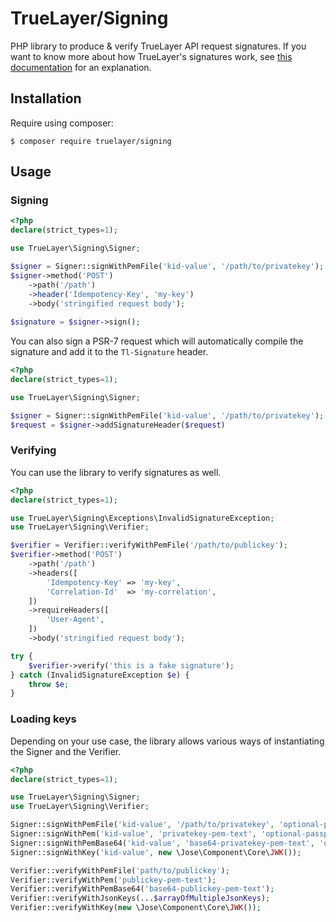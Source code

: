 # TrueLayer/Signing
PHP library to produce & verify TrueLayer API request signatures.
If you want to know more about how TrueLayer's signatures work, see [this documentation](./../request-signing-v2.md) for an explanation.

## Installation
Require using composer:

```shell
$ composer require truelayer/signing
```

## Usage

### Signing
```php
<?php
declare(strict_types=1);

use TrueLayer\Signing\Signer;

$signer = Signer::signWithPemFile('kid-value', '/path/to/privatekey');
$signer->method('POST')
    ->path('/path')
    ->header('Idempotency-Key', 'my-key')
    ->body('stringified request body');
    
$signature = $signer->sign();
```

You can also sign a PSR-7 request which will automatically compile the signature and add it to the `Tl-Signature` header.
```php
<?php
declare(strict_types=1);

use TrueLayer\Signing\Signer;

$signer = Signer::signWithPemFile('kid-value', '/path/to/privatekey');
$request = $signer->addSignatureHeader($request)
```

### Verifying
You can use the library to verify signatures as well.
```php
<?php
declare(strict_types=1);

use TrueLayer\Signing\Exceptions\InvalidSignatureException;
use TrueLayer\Signing\Verifier;

$verifier = Verifier::verifyWithPemFile('/path/to/publickey');
$verifier->method('POST')
    ->path('/path')
    ->headers([
        'Idempotency-Key' => 'my-key',
        'Correlation-Id'  => 'my-correlation',
    ])
    ->requireHeaders([
        'User-Agent',
    ])
    ->body('stringified request body');

try {
    $verifier->verify('this is a fake signature');
} catch (InvalidSignatureException $e) {
    throw $e;
}
```

### Loading keys
Depending on your use case, the library allows various ways of instantiating the Signer and the Verifier.
```php
<?php
declare(strict_types=1);

use TrueLayer\Signing\Signer;
use TrueLayer\Signing\Verifier;

Signer::signWithPemFile('kid-value', '/path/to/privatekey', 'optional-passphrase');
Signer::signWithPem('kid-value', 'privatekey-pem-text', 'optional-passphrase');
Signer::signWithPemBase64('kid-value', 'base64-privatekey-pem-text', 'optional-passphrase');
Signer::signWithKey('kid-value', new \Jose\Component\Core\JWK());

Verifier::verifyWithPemFile('path/to/publickey');
Verifier::verifyWithPem('publickey-pem-text');
Verifier::verifyWithPemBase64('base64-publickey-pem-text');
Verifier::verifyWithJsonKeys(...$arrayOfMultipleJsonKeys);
Verifier::verifyWithKey(new \Jose\Component\Core\JWK());
```